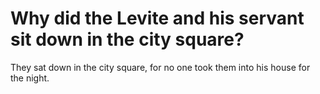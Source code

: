# Why did the Levite and his servant sit down in the city square?

They sat down in the city square, for no one took them into his house for the night.
